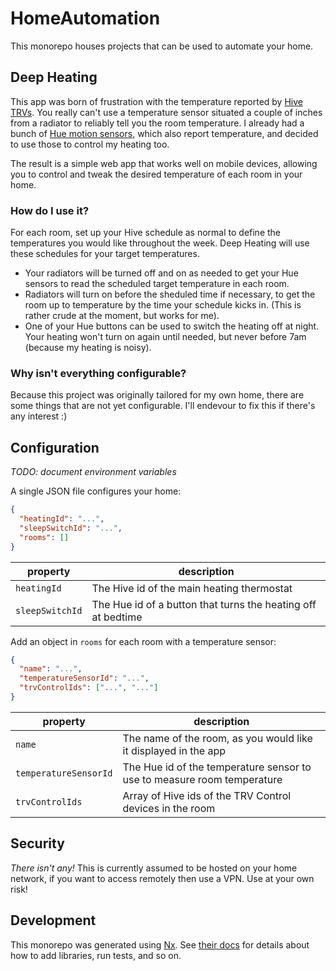 # HomeAutomation

This monorepo houses projects that can be used to automate your home.

## Deep Heating

This app was born of frustration with the temperature reported by
[Hive TRVs](https://www.hivehome.com/shop/smart-heating/hive-radiator-valve).
You really can't use a temperature sensor situated a couple of inches from a
radiator to reliably tell you the room temperature. I already had a bunch of
[Hue motion sensors](https://www.philips-hue.com/en-gb/p/hue-motion-sensor/8719514342125),
which also report temperature, and decided to use those to control my heating
too.

The result is a simple web app that works well on mobile devices, allowing you
to control and tweak the desired temperature of each room in your home.

### How do I use it?

For each room, set up your Hive schedule as normal to define the temperatures you would like throughout the week. Deep Heating will use these schedules for your target temperatures.

* Your radiators will be turned off and on as needed to get your Hue sensors to read the scheduled target temperature in each room.
* Radiators will turn on before the sheduled time if necessary, to get the room up to temperature by the time your schedule kicks in. (This is rather crude at the moment, but works for me).
* One of your Hue buttons can be used to switch the heating off at night. Your heating won't turn on again until needed, but never before 7am (because my heating is noisy).

### Why isn't everything configurable?

Because this project was originally tailored for my own home, there are some
things that are not yet configurable. I'll endevour to fix this if there's any
interest :)

## Configuration

_TODO: document environment variables_

A single JSON file configures your home:

```json
{
  "heatingId": "...",
  "sleepSwitchId": "...",
  "rooms": []
}
```

property        | description
----------------|-------------------------------------------------------------
`heatingId`     | The Hive id of the main heating thermostat
`sleepSwitchId` | The Hue id of a button that turns the heating off at bedtime

Add an object in `rooms` for each room with a temperature sensor:

```json
{
  "name": "...",
  "temperatureSensorId": "...",
  "trvControlIds": ["...", "..."]
}
```

property        | description
----------------|-------------------------------------------------------------
`name`     | The name of the room, as you would like it displayed in the app
`temperatureSensorId` | The Hue id of the temperature sensor to use to measure room temperature
`trvControlIds` | Array of Hive ids of the TRV Control devices in the room

## Security

*There isn't any!* This is currently assumed to be hosted on your home network,
if you want to access remotely then use a VPN. Use at your own risk!

## Development

This monorepo was generated using [Nx](https://nx.dev). See
[their docs](https://nx.dev/using-nx/nx-cli) for details about how to add
libraries, run tests, and so on.
